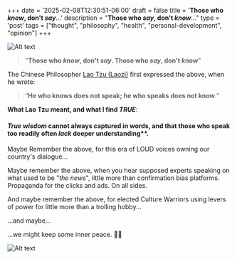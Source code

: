 +++
date = '2025-02-08T12:30:51-06:00'
draft = false
title = '**Those who *know*, don't *say***...'
description = "**Those who *say*, don't *know***..."
type = 'post'
tags = ["thought", "philosophy", "health", "personal-development", "opinion"]
+++

![Alt text](https://julianwest.me/Blog/posts/images/talking_heads.jpg)

> "**Those who *know*, don't *say*.  Those who *say*, don't *know***"

The Chinese Philosopher [Lao Tzu (Laozi)](https://en.wikipedia.org/wiki/Laozi) first expressed the above, when he wrote: 

> “**He who knows does not speak; he who speaks does not know**.” 

**What Lao Tzu meant, and what I find *TRUE***: <br />

#### *True wisdom* cannot always captured in words, and that those who speak too readily often *lack* deeper understanding**.

Maybe Remember the above, for this era of LOUD voices owning our country's dialogue...  <br />

Maybe remember the above, when you hear supposed experts speaking on what used to be "*the news*", little more than confirmation bias platforms. Propaganda for the clicks and ads.  On all sides. <br />  

And maybe remember the above, for elected Culture Warriors using levers of power for little more than a trolling hobby...  <br />

...and maybe...

...we might keep some inner peace. 🙏🏻 <br />

![Alt text](https://julianwest.me/Blog/posts/images/inner-peace-noise.jpg)